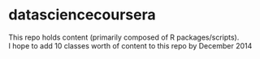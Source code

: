 datasciencecoursera
===================
This repo holds content (primarily composed of R packages/scripts).  
I hope to add 10 classes worth of content to this repo by December 2014
